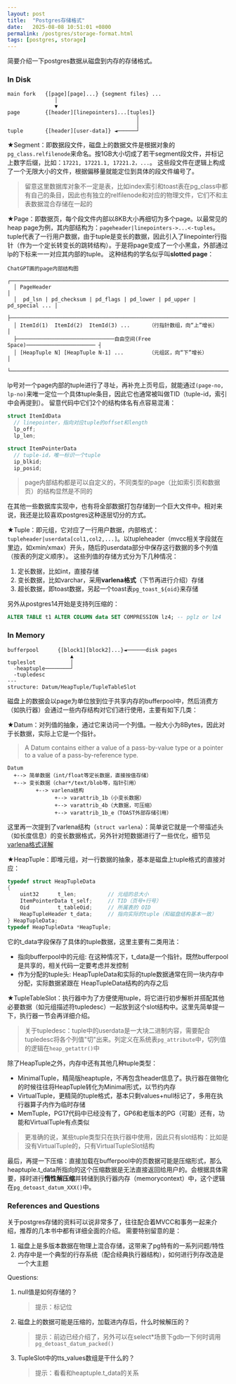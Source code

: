 ```yaml
---
layout: post
title:  "Postgres存储格式"
date:   2025-08-08 10:51:01 +0800
permalink: /postgres/storage-format.html
tags: [postgres, storage]
---
```

简要介绍一下postgres数据从磁盘到内存的存储格式。

### In Disk
```
main fork   {[page][page]...} {segment files} ...
               │                               
               ▼                               
page        {[header][linepointers]...[tuples]}
                                         │     
                                         │     
tuple       {[header][user-data]} ◄──────┘     
```
★Segment：即数据段文件，磁盘上的数据文件是根据对象的```pg_class.relfilenode```来命名。按1GB大小切成了若干segment段文件，并标记上数字后缀，比如：```17221, 17221.1, 17221.2，...```。
这些段文件在逻辑上构成了一个无限大小的文件，根据偏移量就能定位到具体的段文件编号了。
>留意这里数据库对象不一定是表，比如index索引和toast表在pg_class中都有自己的条目，因此也有独立的relfilenode和对应的物理文件，它们不和主表数据混合存储在一起的

★Page：即数据页，每个段文件内部以8KB大小再细切为多个page。以最常见的heap page为例，其内部结构为：```pageheader|linepointers->...<-tuples```。tuple代表了一行用户数据，由于tuple是变长的数据，因此引入了linepointer行指针（作为一个定长转变长的跳转结构）。于是将page变成了一个小黑盒，外部通过lp的下标来一一对应其内部的tuple。
这种结构的学名似乎叫**slotted page**：
```gdb
ChatGPT画的page内部结构图
  ┌─────────────────────────────────────────────────────────────────────────┐
  │ PageHeader                                                              │
  │  pd_lsn | pd_checksum | pd_flags | pd_lower | pd_upper | pd_special ... │
  ├─────────────────────────────────────────────────────────────────────────┤
  │ ItemId(1)  ItemId(2)  ItemId(3) ...      （行指针数组，向“上”增长）         │
  ├───────────────────────────────自由空间(Free Space)────────────────────── ┤
  │ [HeapTuple N] [HeapTuple N-1] ...        （元组区，向“下”增长）            │
  └─────────────────────────────────────────────────────────────────────────┘
```

lp号对一个page内部的tuple进行了寻址，再补充上页号后，就能通过```(page-no, lp-no)```来唯一定位一个具体tuple条目，因此它也通常被叫做TID（tuple-id，索引中会再提到）。
留意代码中它们2个的结构体名有点容易混淆：
```c
struct ItemIdData
  // linepointer，指向对应tuple的offset和length
  lp_off;
  lp_len;

struct ItemPointerData
  // tuple-id，唯一标识一个tuple
  ip_blkid;
  ip_posid;
```
> page内部结构都是可以自定义的，不同类型的page（比如索引页和数据页）的结构显然是不同的

在其他一些数据库实现中，也有将全部数据打包存储到一个巨大文件中。相对来说，我还是比较喜欢postgres这种逐层切分的方式。

★Tuple：即元组，它对应了一行用户数据，内部格式：```tupleheader|userdata[col1,col2,...]```。以tupleheader（mvcc相关字段就在里边，如xmin/xmax）开头，随后的userdata部分中保存这行数据的多个列值（按表的列定义顺序）。
这些列值的存储方式分为下几种情况：
1. 定长数据，比如int，直接存储
1. 变长数据，比如varchar，采用**varlena格式**（下节再进行介绍）存储
1. 超长数据，即toast数据，另起一个toast表```pg_toast_${oid}```来存储

另外从postgres14开始是支持列压缩的：
```sql
ALTER TABLE t1 ALTER COLUMN data SET COMPRESSION lz4; -- pglz or lz4
```

### In Memory
```
bufferpool      {[block1][block2]...}◄──────disk pages
                    ▲                                 
tupleslot           │                                 
  -heaptuple────────┘                                 
  -tupledesc    
---
structure: Datum/HeapTuple/TupleTableSlot
```
磁盘上的数据会以page为单位放到位于共享内存的bufferpool中，然后消费方（如执行器）会通过一些内存结构对它们进行使用，主要有如下几类：

★Datum：对列值的抽象，通过它来访问一个列值。一般大小为8Bytes，因此对于长数据，实际上它是一个指针。
> A Datum contains either a value of a pass-by-value type or a pointer to a value of a pass-by-reference type.

```
Datum
  +--> 简单数据（int/float等定长数据，直接按值存储）
  +--> 变长数据（char*/text/blob等，指针引用）
         +--> varlena结构
               +--> varattrib_1b（小变长数据）
               +--> varattrib_4b（大数据，可压缩）
               +--> varattrib_1b_e（TOAST外部存储引用）
```
这里再一次提到了varlena结构（```struct varlena```）：简单说它就是一个带描述头（如长度信息）的变长数据格式，另外针对短数据进行了一些优化，细节见[varlena格式详解](https://zhmin.github.io/posts/postgresql-varlena/)


★HeapTuple：即堆元组，对一行数据的抽象，基本是磁盘上tuple格式的直接对应：
```c
typedef struct HeapTupleData
{
    uint32      t_len;      	// 元组的总大小
    ItemPointerData t_self;     // TID（页号+行号）
    Oid         t_tableOid; 	// 所属表的 OID
    HeapTupleHeader t_data;     // 指向实际的tuple（和磁盘结构基本一致）
} HeapTupleData;
typedef HeapTupleData *HeapTuple;
```
它的t_data字段保存了具体的tuple数据，这里主要有二类用法：
* 指向bufferpool中的元组: 在这种情况下，t_data是一个指针。既然bufferpool是共享的，相关代码一定要考虑并发控制
* 作为分配的tuple头: HeapTupleData和实际的tuple数据通常在同一块内存中分配，实际数据紧跟在 HeapTupleData结构的内存之后


★TupleTableSlot：执行器中为了方便使用tuple，将它进行初步解析并搭配其他必要数据（如元组描述符tupledesc）一起放到这个slot结构中。这里先简单提一下，执行器一节会再详细介绍。
> 关于tupledesc：tuple中的userdata是一大块二进制内容，需要配合tupledesc将各个列值"切"出来。列定义在系统表```pg_attribute```中，切列值的逻辑在```heap_getattr()```中

除了HeapTuple之外，内存中还有其他几种tuple类型：
* MinimalTuple，精简版heaptuple，不再包含header信息了。执行器在做物化的时候往往将HeapTuple转化为Minimal形式，以节约内存
* VirtualTuple，更精简的tuple格式，基本只剩values+null标记了，多用在执行器算子内作为临时存储
* MemTuple，PG17代码中已经没有了，GP6和老版本的PG（可能）还有，功能和VirtualTuple有点类似

> 更准确的说，某些tuple类型只在执行器中使用，因此只有slot结构：比如是没有VirtualTuple的，只有VirtualTupleSlot结构

最后，再提一下压缩：直接加载在bufferpool中的页数据可能是压缩形式，那么heaptuple.t_data所指向的这个压缩数据是无法直接返回给用户的。会根据具体需要，择时进行**惰性解压缩**并转储到执行器内存（memorycontext）中，这个逻辑在```pg_detoast_datum_XXX()```中。

### References and Questions
关于postgres存储的资料可以说非常多了，往往配合着MVCC和事务一起来介绍，推荐的几本书中都有详细全面的介绍。
需要特别留意的是：
1. 磁盘上是多版本数据在物理上混合存储，这带来了pg特有的一系列问题/特性
1. 内存中是一个典型的行存系统（配合经典执行器结构），如何进行列存改造是一个大主题

Questions:
1. null值是如何存储的？
    > 提示：标记位
1. 磁盘上的数据可能是压缩的，加载进内存后，什么时候解压的？
    > 提示：前边已经介绍了，另外可以在select*场景下gdb一下何时调用```pg_detoast_datum_packed()```
1. TupleSlot中的tts_values数组是干什么的？
    > 提示：看看和heaptuple.t_data的关系